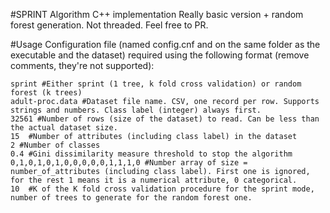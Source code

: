 #SPRINT Algorithm C++ implementation
Really basic version + random forest generation. Not threaded. Feel free to PR.

#Usage
Configuration file (named config.cnf and on the same folder as the executable and the dataset) required using the following format (remove comments, they're not supported):

```
sprint #Either sprint (1 tree, k fold cross validation) or random forest (k trees)
adult-proc.data #Dataset file name. CSV, one record per row. Supports strings and numbers. Class label (integer) always first.
32561 #Number of rows (size of the dataset) to read. Can be less than the actual dataset size.
15  #Number of attributes (including class label) in the dataset
2 #Number of classes
0.4 #Gini dissimilarity measure threshold to stop the algorithm
0,1,0,1,0,1,0,0,0,0,0,1,1,1,0 #Number array of size = number_of_attributes (including class label). First one is ignored, for the rest 1 means it is a numerical attribute, 0 categorical.
10  #K of the K fold cross validation procedure for the sprint mode, number of trees to generate for the random forest one.
```
